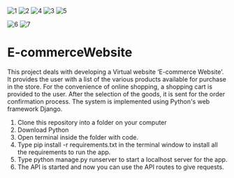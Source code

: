 ![1](https://user-images.githubusercontent.com/99664429/229604539-f8361266-3565-47c1-b85d-1549c52c43c2.png)
![2](https://user-images.githubusercontent.com/99664429/229604546-1ea0ded8-e553-448d-bd50-7a4a217fd92c.png)
![4](https://user-images.githubusercontent.com/99664429/229604554-2d722a83-290d-4901-bdc8-81d7295d3853.png)
![3](https://user-images.githubusercontent.com/99664429/229604549-d0a346b0-223c-4ddc-a1a6-941bceb01795.png)
![5](https://user-images.githubusercontent.com/99664429/229604564-3266aec6-026e-45d3-8fd8-78c09fcff158.png)

![6](https://user-images.githubusercontent.com/99664429/229604580-2cee79ed-d7cc-4dc3-91da-4568e0629461.png)
![7](https://user-images.githubusercontent.com/99664429/229604594-86498aa7-1416-42dd-bd8d-785ee614a9c8.png)


# E-commerceWebsite
This project deals with developing a Virtual website ‘E-commerce Website’. It provides the user with a list of the various products available for purchase in the store. For the convenience of online shopping, a shopping cart is provided to the user. After the selection of the goods, it is sent for the order confirmation process. The system is implemented using Python's web framework Django.

1. Clone this repository into a folder on your computer
2. Download Python
3. Open terminal inside the folder with code.
4. Type pip install -r requirements.txt in the terminal window to install all the requirements to run the app.
5. Type python manage.py runserver to start a localhost server for the app.
6. The API is started and now you can use the API routes to give requests.
